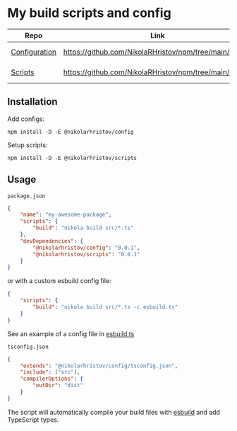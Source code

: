 # My build scripts and config

| Repo            | Link                                                    | Version                                                                                                                                         |
| --------------- | ------------------------------------------------------- | ----------------------------------------------------------------------------------------------------------------------------------------------- |
| [Configuration] | https://github.com/NikolaRHristov/npm/tree/main/config  | [![npm (scoped)](https://img.shields.io/npm/v/@nikolarhristov/config?color=black&label=%20&logo=npm&logoColor=black)][@nikolarhristov/config]   |
| [Scripts]       | https://github.com/NikolaRHristov/npm/tree/main/scripts | [![npm (scoped)](https://img.shields.io/npm/v/@nikolarhristov/scripts?color=black&label=%20&logo=npm&logoColor=black)][@nikolarhristov/scripts] |

## Installation

Add configs:

`npm install -D -E @nikolarhristov/config`

Setup scripts:

`npm install -D -E @nikolarhristov/scripts`

## Usage

`package.json`

```json
{
	"name": "my-awesome-package",
	"scripts": {
		"build": "nikola build src/*.ts"
	},
	"devDependencies": {
		"@nikolarhristov/config": "0.0.1",
		"@nikolarhristov/scripts": "0.0.1"
	}
}
```

or with a custom esbuild config file:

```json
{
	"scripts": {
		"build": "nikola build src/*.ts -c esbuild.ts"
	}
}
```

See an example of a config file in [esbuild.ts](scripts/src/config/esbuild.ts)

`tsconfig.json`

```json
{
	"extends": "@nikolarhristov/config/tsconfig.json",
	"include": ["src"],
	"compilerOptions": {
		"outDir": "dist"
	}
}
```

The script will automatically compile your build files with [esbuild] and add
TypeScript types.

[@nikolarhristov/config]: https://npmjs.org/@nikolarhristov/config
[@nikolarhristov/scripts]: https://npmjs.org/@nikolarhristov/scripts
[configuration]: https://github.com/NikolaRHristov/npm/tree/main/config
[scripts]: https://github.com/NikolaRHristov/npm/tree/main/scripts
[esbuild]: https://npmjs.org/esbuild
